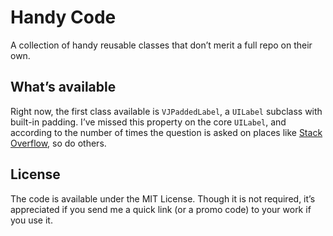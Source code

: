 # Handy Code

A collection of handy reusable classes that don’t merit a full repo on their own.

## What’s available

Right now, the first class available is `VJPaddedLabel`, a `UILabel` subclass with built-in padding. I’ve missed this property on the core `UILabel`, and according to the number of times the question is asked on places like [Stack Overflow](http://stackoverflow.com), so do others.

## License

The code is available under the MIT License. Though it is not required, it’s appreciated if you send me a quick link (or a promo code) to your work if you use it.

